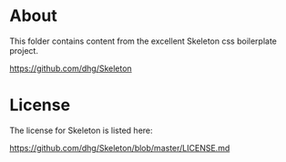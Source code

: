 # About

This folder contains content from the excellent Skeleton css boilerplate project.

https://github.com/dhg/Skeleton

# License
The license for Skeleton is listed here:

https://github.com/dhg/Skeleton/blob/master/LICENSE.md
